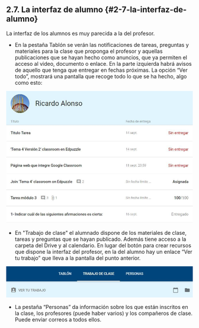 ## 2.7\. La interfaz de alumno {#2-7-la-interfaz-de-alumno}

La interfaz de los alumnos es muy parecida a la del profesor.

*   En la pestaña Tablón se verán las notificaciones de tareas, preguntas y materiales para la clase que proponga el profesor y aquellas publicaciones que se hayan hecho como anuncios, que ya permiten el acceso al video, documento o enlace. En la parte izquierda habrá avisos de aquello que tenga que entregar en fechas próximas. La opción “Ver todo”, mostrará una pantalla que recoge todo lo que se ha hecho, algo como esto:

![](../images/image1.jpg)

*   En &quot;Trabajo de clase&quot; el alumnado dispone de los materiales de clase, tareas y preguntas que se hayan publicado. Además tiene acceso a la carpeta del Drive y al calendario. En lugar del botón para crear recursos que dispone la interfaz del profesor, en la del alumno hay un enlace “Ver tu trabajo” que lleva a la pantalla del punto anterior.

![](../images/image9.jpg)

*   La pestaña “Personas” da información sobre los que están inscritos en la clase, los profesores (puede haber varios) y los compañeros de clase. Puede enviar correos a todos ellos.